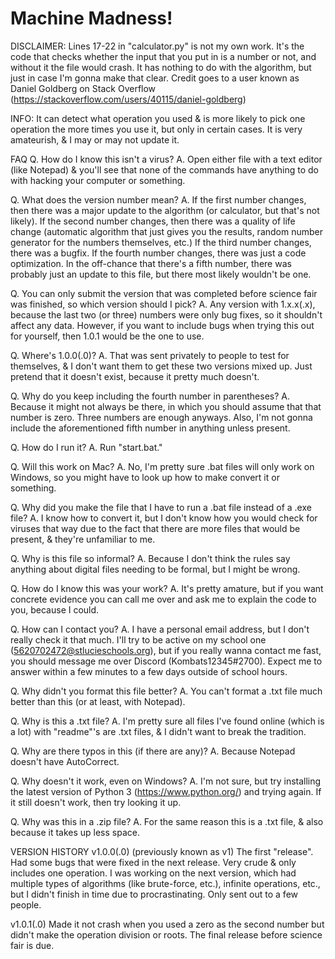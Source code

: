 # Machine Madness!

DISCLAIMER:
Lines 17-22 in "calculator.py" is not my own work. It's the code that checks whether the input that you put in is a number or not, and without it the file would crash.
It has nothing to do with the algorithm, but just in case I'm gonna make that clear.
Credit goes to a user known as Daniel Goldberg on Stack Overflow (https://stackoverflow.com/users/40115/daniel-goldberg)

INFO:
It can detect what operation you used & is more likely to pick one operation the more times you use it, but only in certain cases. It is very amateurish, & I may or may not update it.

FAQ
Q. How do I know this isn't a virus?
A. Open either file with a text editor (like Notepad) & you'll see that none of the commands have anything to do with hacking your computer or something.

Q. What does the version number mean?
A. If the first number changes, then there was a major update to the algorithm (or calculator, but that's not likely).
If the second number changes, then there was a quality of life change (automatic algorithm that just gives you the results, random number generator for the numbers themselves, etc.)
If the third number changes, there was a bugfix.
If the fourth number changes, there was just a code optimization.
In the off-chance that there's a fifth number, there was probably just an update to this file, but there most likely wouldn't be one.

Q. You can only submit the version that was completed before science fair was finished, so which version should I pick?
A. Any version with 1.x.x(.x), because the last two (or three) numbers were only bug fixes, so it shouldn't affect any data.
However, if you want to include bugs when trying this out for yourself, then 1.0.1 would be the one to use.

Q. Where's 1.0.0(.0)?
A. That was sent privately to people to test for themselves, & I don't want them to get these two versions mixed up. Just pretend that it doesn't exist, because it pretty much doesn't.

Q. Why do you keep including the fourth number in parentheses?
A. Because it might not always be there, in which you should assume that that number is zero. Three numbers are enough anyways.
Also, I'm not gonna include the aforementioned fifth number in anything unless present.

Q. How do I run it?
A. Run "start.bat."

Q. Will this work on Mac?
A. No, I'm pretty sure .bat files will only work on Windows, so you might have to look up how to make convert it or something.

Q. Why did you make the file that I have to run a .bat file instead of a .exe file?
A. I know how to convert it, but I don't know how you would check for viruses that way due to the fact that there are more files that would be present, & they're unfamiliar to me.

Q. Why is this file so informal?
A. Because I don't think the rules say anything about digital files needing to be formal, but I might be wrong.

Q. How do I know this was your work?
A. It's pretty amature, but if you want concrete evidence you can call me over and ask me to explain the code to you, because I could.

Q. How can I contact you?
A. I have a personal email address, but I don't really check it that much.
I'll try to be active on my school one (5620702472@stlucieschools.org), but if you really wanna contact me fast, you should message me over Discord (Kombats12345#2700). Expect me to answer within a few minutes to a few days outside of school hours.

Q. Why didn't you format this file better?
A. You can't format a .txt file much better than this (or at least, with Notepad).

Q. Why is this a .txt file?
A. I'm pretty sure all files I've found online (which is a lot) with "readme"'s are .txt files, & I didn't want to break the tradition.

Q. Why are there typos in this (if there are any)?
A. Because Notepad doesn't have AutoCorrect.

Q. Why doesn't it work, even on Windows?
A. I'm not sure, but try installing the latest version of Python 3 (https://www.python.org/) and trying again. If it still doesn't work, then try looking it up.

Q. Why was this in a .zip file?
A. For the same reason this is a .txt file, & also because it takes up less space.

VERSION HISTORY
v1.0.0(.0) (previously known as v1)
The first "release".
Had some bugs that were fixed in the next release.
Very crude & only includes one operation.
I was working on the next version, which had multiple types of algorithms (like brute-force, etc.), infinite operations, etc., but I didn't finish in time due to procrastinating.
Only sent out to a few people.

v1.0.1(.0)
Made it not crash when you used a zero as the second number but didn't make the operation division or roots.
The final release before science fair is due.
